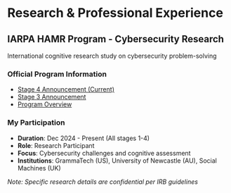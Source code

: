 # Research & Professional Experience

## IARPA HAMR Program - Cybersecurity Research
International cognitive research study on cybersecurity problem-solving

### Official Program Information
- [Stage 4 Announcement (Current)](https://www.grammatech.com/our-press-releases/cybersecurity-study-stage-4-released/)
- [Stage 3 Announcement](https://www.grammatech.com/our-press-releases/cyber-security-study-stage-3-released/)
- [Program Overview](https://www.grammatech.com/our-press-releases/cyber-security-study-project-details-and-objectives/)

### My Participation
- **Duration**: Dec 2024 - Present (All stages 1-4)
- **Role**: Research Participant
- **Focus**: Cybersecurity challenges and cognitive assessment
- **Institutions**: GrammaTech (US), University of Newcastle (AU), Social Machines (UK)

*Note: Specific research details are confidential per IRB guidelines*
